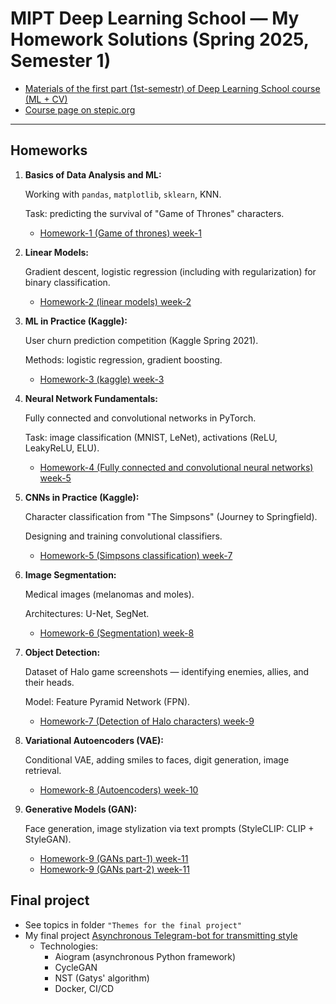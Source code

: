 # MIPT Deep Learning School — My Homework Solutions (Spring 2025, Semester 1)

* [Materials of the first part (1st-semestr) of Deep Learning School course (ML + CV)](https://github.com/DeepLearningSchool/part_1_ml_cv)
* [Course page on stepic.org](https://stepik.org/course/230362/info)

---
## Homeworks

1. **Basics of Data Analysis and ML:**

    Working with `pandas`, `matplotlib`, `sklearn`, KNN.
    
    Task: predicting the survival of "Game of Thrones" characters.

    * [Homework-1 (Game of thrones) week-1](Mikha_hw_1_game_of_thrones.ipynb)


2. **Linear Models:**

    Gradient descent, logistic regression (including with regularization) for binary classification.

    * [Homework-2 (linear models) week-2](Mikha_hw_2_linear_models.ipynb)

3. **ML in Practice (Kaggle):**

    User churn prediction competition (Kaggle Spring 2021).

    Methods: logistic regression, gradient boosting.

    * [Homework-3 (kaggle) week-3](Mikha_hw_3_kaggle.ipynb)

4. **Neural Network Fundamentals:**

    Fully connected and convolutional networks in PyTorch.
    
    Task: image classification (MNIST, LeNet), activations (ReLU, LeakyReLU, ELU).

    * [Homework-4 (Fully connected and convolutional neural networks) week-5](Mikha_hw_4_conv_cnn.ipynb)

5. **CNNs in Practice (Kaggle):**

    Character classification from "The Simpsons" (Journey to Springfield).

    Designing and training convolutional classifiers.

    * [Homework-5 (Simpsons classification) week-7](Mikha_hw_5_simpsons_classification.ipynb)

6. **Image Segmentation:**

    Medical images (melanomas and moles).

    Architectures: U-Net, SegNet.

    * [Homework-6 (Segmentation) week-8](Mikha_hw_6_segmentation.ipynb)

7. **Object Detection:**

    Dataset of Halo game screenshots — identifying enemies, allies, and their heads.

    Model: Feature Pyramid Network (FPN).

    * [Homework-7 (Detection of Halo characters) week-9](Mikha_hw_7_detectorHalo.ipynb) 

8. **Variational Autoencoders (VAE):**

    Conditional VAE, adding smiles to faces, digit generation, image retrieval.

    * [Homework-8 (Autoencoders) week-10](Mikha_hw_8_autoencoders.ipynb)

9. **Generative Models (GAN):** 

    Face generation, image stylization via text prompts (StyleCLIP: CLIP + StyleGAN).

    * [Homework-9 (GANs part-1) week-11](Mikha_hw_9_gans_part_1.ipynb)
    * [Homework-9 (GANs part-2) week-11](Mikha_hw_9_gans_part_2.ipynb)

## Final project

* See topics in folder `"Themes for the final project"` 
* My final project [Asynchronous Telegram-bot for transmitting style](https://github.com/idalgo-2021/dls_bot)
    - Technologies:
        - Aiogram (asynchronous Python framework)
        - CycleGAN
        - NST (Gatys' algorithm)
        - Docker, CI/CD